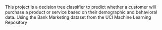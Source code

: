 This project is a decision tree classifier to predict whether a customer will purchase a product or service based on their demographic and behavioral data. Using the Bank Marketing dataset from the UCI Machine Learning Repository
